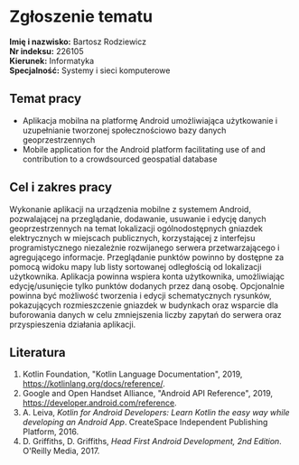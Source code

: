 # Zgłoszenie tematu
**Imię i nazwisko:** Bartosz Rodziewicz  
**Nr indeksu:** 226105  
**Kierunek:** Informatyka  
**Specjalność:** Systemy i sieci komputerowe

## Temat pracy
* Aplikacja mobilna na platformę Android umożliwiająca użytkowanie i uzupełnianie tworzonej społecznościowo bazy danych geoprzestrzennych
* Mobile application for the Android platform facilitating use of and contribution to a crowdsourced geospatial database

## Cel i zakres pracy
Wykonanie aplikacji na urządzenia mobilne z systemem Android, pozwalającej na przeglądanie, dodawanie, usuwanie i edycję danych geoprzestrzennych na temat lokalizacji ogólnodostępnych gniazdek elektrycznych w miejscach publicznych, korzystającej z interfejsu programistycznego niezależnie rozwijanego serwera przetwarzającego i agregującego informacje. Przeglądanie punktów powinno by dostępne za pomocą widoku mapy lub listy sortowanej odległością od lokalizacji użytkownika. Aplikacja powinna wspiera konta użytkownika, umożliwiając edycję/usunięcie tylko punktów dodanych przez daną osobę. Opcjonalnie powinna być możliwość tworzenia i edycji schematycznych rysunków, pokazujących rozmieszczenie gniazdek w budynkach oraz wsparcie dla buforowania danych w celu zmniejszenia liczby zapytań do serwera oraz przyspieszenia działania aplikacji.

## Literatura
1. Kotlin Foundation, "Kotlin Language Documentation", 2019, https://kotlinlang.org/docs/reference/.
1. Google and Open Handset Alliance, "Android API Reference", 2019, https://developer.android.com/reference.
1. A. Leiva, _Kotlin for Android Developers: Learn Kotlin the easy way while developing an Android App_. CreateSpace Independent Publishing Platform, 2016.
1. D. Griffiths, D. Griffiths, _Head First Android Development, 2nd Edition_. O'Reilly Media, 2017.
